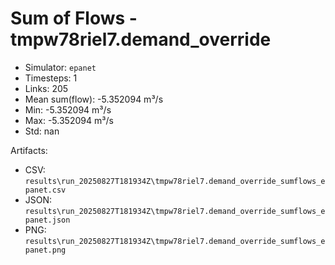 # Sum of Flows - tmpw78riel7.demand_override

- Simulator: `epanet`
- Timesteps: 1
- Links: 205
- Mean sum(flow): -5.352094 m³/s
- Min: -5.352094 m³/s
- Max: -5.352094 m³/s
- Std: nan

Artifacts:
- CSV: `results\run_20250827T181934Z\tmpw78riel7.demand_override_sumflows_epanet.csv`
- JSON: `results\run_20250827T181934Z\tmpw78riel7.demand_override_sumflows_epanet.json`
- PNG: `results\run_20250827T181934Z\tmpw78riel7.demand_override_sumflows_epanet.png`